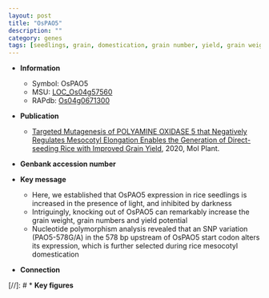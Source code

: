 ```yaml
---
layout: post
title: "OsPAO5"
description: ""
category: genes
tags: [seedlings, grain, domestication, grain number, yield, grain weight]
---
```


* **Information**  
    + Symbol: OsPAO5  
    + MSU: [LOC_Os04g57560](http://rice.plantbiology.msu.edu/cgi-bin/ORF_infopage.cgi?orf=LOC_Os04g57560)  
    + RAPdb: [Os04g0671300](http://rapdb.dna.affrc.go.jp/viewer/gbrowse_details/irgsp1?name=Os04g0671300)  

* **Publication**  
    + [Targeted Mutagenesis of POLYAMINE OXIDASE 5 that Negatively Regulates Mesocotyl Elongation Enables the Generation of Direct-seeding Rice with Improved Grain Yield](http://www.ncbi.nlm.nih.gov/pubmed?term=Targeted+Mutagenesis+of+POLYAMINE+OXIDASE+5+that+Negatively+Regulates+Mesocotyl+Elongation+Enables+the+Generation+of+Direct-seeding+Rice+with+Improved+Grain+Yield%5BTitle%5D), 2020, Mol Plant.

* **Genbank accession number**  

* **Key message**  
    + Here, we established that OsPAO5 expression in rice seedlings is increased in the presence of light, and inhibited by darkness
    + Intriguingly, knocking out of OsPAO5 can remarkably increase the grain weight, grain numbers and yield potential
    + Nucleotide polymorphism analysis revealed that an SNP variation (PAO5-578G/A) in the 578 bp upstream of OsPAO5 start codon alters its expression, which is further selected during rice mesocotyl domestication

* **Connection**  

[//]: # * **Key figures**  


